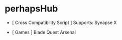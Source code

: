 # perhapsHub

- [ Cross Compatibility Script ] 
 Supports: Synapse X
 
 - [ Games ] 
  Blade Quest
  Arsenal
